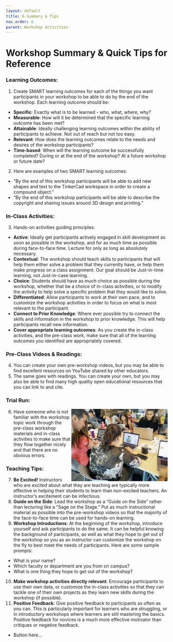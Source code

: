 ```yaml
---
layout: default
title: 6-Summary & Tips
nav_order: 6
parent: Workshop Activities
---
```

# Workshop Summary & Quick Tips for Reference

### Learning Outcomes:
1. Create SMART learning outcomes for each of the things you want participants in your workshop to be able to do by the end of the workshop. Each learning outcome should be: 
- **Specific**: Exactly what is to be learned - who, what, where, why?
- **Measurable**: How will it be determined that the specific learning outcome has been met?
- **Attainable**: Ideally challenging learning outcomes within the ability of participants to achieve. Not out of reach but not too easy.
- **Relevant**: How does the learning outcomes relate to the needs and desires of the workshop participants?
- **Time-based**: When will the learning outcome be successfully completed? During or at the end of the workshop? At a future workshop or future date?
2. Here are examples of two SMART learning outcomes: 
- “By the end of this workshop participants will be able to add new shapes and text to the TinkerCad workspace in order to create a compound object.” 
- “By the end of this workshop participants will be able to describe the copyright and sharing issues around 3D design and printing.”
### In-Class Activities:
3. Hands-on activities guiding principles:
- **Active**: Ideally get participants actively engaged in skill development as soon as possible in the workshop, and for as much time as possible during face-to-face time. Lecture for only as long as absolutely necessary.
- **Contextual**: The workshop should teach skills to participants that will help them either solve a problem that they currently have, or help them make progress on a class assignment. Our goal should be Just-in-time learning, not Just-in-case learning.
- **Choice**: Students should have as much choice as possible during the workshop, whether that be a choice of in-class activities, or to modify the activity to help solve a specific problem that they would like to solve. 
- **Differentiated**: Allow participants to work at their own pace, and to customize the workshop activities in order to focus on what is most relevant to the participant.
- **Connect to Prior Knowledge**: Where ever possible try to connect the skills and information in the workshop to prior knowledge. This will help participants recall new information.
- **Cover appropriate learning outcomes**: As you create the in-class activities, and the pre-class work, make sure that all of the learning outcomes you identified are appropriately covered.

### Pre-Class Videos & Readings:
4. You can create your own pre-workshop videos, but you may be able to find excellent resources on YouTube shared by other educators. 
5. The same goes with readings. You can create your own, but you may also be able to find many high quality open educational resources that you can link to and cite.

### Trial Run:
6. <img src="images/flipped-students.png" style="float:right;width:300px;" alt="Students Learning in a Flipped classroom">Have someone who is not familiar with the workshop topic work through the pre-class workshop materials and in-class activities to make sure that they flow together nicely and that there are no obvious errors.

### Teaching Tips:
7. **Be Excited!** Instructors who are excited about what they are teaching are typically more effective in helping their students to learn than non-excited teachers. An instructor’s excitement can be infectious.
8. **Guide on the Side**: Lead the workshop as a “Guide on the Side” rather than lecturing like a “Sage on the Stage.” Put as much instructional material as possible into the pre-workshop videos so that the majority of the face-to-face time can be used for hands-on learning.
9. **Workshop Introductions**: At the beginning of the workshop, introduce yourself and ask participants to do the same. It can be helpful knowing the background of participants, as well as what they hope to get out of the workshop so you as an instructor can customize the workshop on the fly to best meet the needs of participants. Here are some sample prompts: 
- What is your name?
- Which faculty or department are you from on campus?
- What is one thing they hope to get out of the workshop?
10. **Make workshop activities directly relevant**: Encourage participants to use their own data, or customize the in-class activities so that they can tackle one of their own projects as they learn new skills during the workshop (if possible).
11. **Positive Feedback**: Give positive feedback to participants as often as you can. This is particularly important for learners who are struggling, or in introductory workshops where learners are still mastering the basics.  Positive feedback for novices is a much more effective motivator than critiques or negative feedback.

- Button here...
